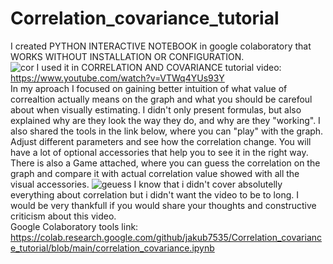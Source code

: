 # Correlation_covariance_tutorial
I created PYTHON INTERACTIVE NOTEBOOK in google colaboratory that WORKS WITHOUT INSTALLATION OR CONFIGURATION.  
![cor](https://user-images.githubusercontent.com/73268650/118403228-ca7fdd80-b66d-11eb-9c6a-37d37870e228.gif)
I used it in CORRELATION AND COVARIANCE tutorial video:  
 https://www.youtube.com/watch?v=VTWq4YUs93Y  
In my aproach I focused on gaining better intuition of what value of correaltion actually means on the graph and what you should be carefoul about when visually estimating.
I didn't only present formulas, but also explained why are they look the way they do, and why are they "working".
I also shared the tools in the link below, where you can "play" with the graph. Adjust different parameters and see how the correlation change. You will have a lot of optional accessories that help you to see it in the right way.
There is also a Game attached, where you can guess the correlation on the graph and compare it with actual correlation value showed with all the visual accessories. 
![geuess](https://user-images.githubusercontent.com/73268650/118403294-1df22b80-b66e-11eb-9ef6-561d36ca239f.gif)
I know that i didn't cover absolutelly everything about correlation but i didn't want the video to be to long.
I would be very thankfull if you would share your thoughts and constructive criticism about this video.  
Google Colaboratory tools link:  
https://colab.research.google.com/github/jakub7535/Correlation_covariance_tutorial/blob/main/correlation_covariance.ipynb
